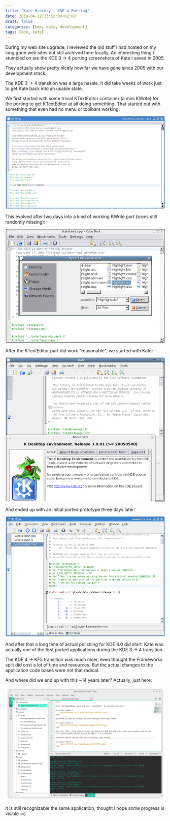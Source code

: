 ```yaml
---
title: "Kate History - KDE 4 Porting"
date: 2019-04-12T23:52:00+02:00
draft: false
categories: [kde, kate, development]
tags: [kde, kate]
---
```


During my web site upgrade, I reviewed the old stuff I had hosted on my long gone web sites but still archived here locally. An interesting thing I stumbled on are the KDE 3 -> 4 porting screenshots of Kate I saved in 2005.

They actually show pretty nicely how far we have gone since 2005 with our development stack.

The KDE 3 -> 4 transition was a large hassle. It did take weeks of work just to get Kate back into an usable state.

We first started with some trivial KTextEditor container (a mini KWrite) for the porting to get KTextEditor at all doing something. That started out with something that even had no menu or toolbars working:

<p align="center">
    <a href="images/katetest-kde4-20050515-more.png" target="_blank"><img width=500 src="images/katetest-kde4-20050515-more.png"></a>
</p>

This evolved after two days into a kind of working KWrite port (icons still randomly missing):

<p align="center">
    <a href="images/katetest-kde4-20050517.png" target="_blank"><img width=500 src="images/katetest-kde4-20050517.png"></a>
</p>

After the KTextEditor part did work "reasonable", we started with Kate:

<p align="center">
    <a href="images/kate-kde4-20050519.png" target="_blank"><img width=500 src="images/kate-kde4-20050519.png"></a>
</p>

And ended up with an initial ported prototype three days later:

<p align="center">
    <a href="images/kate-kde4-20050522.png" target="_blank"><img width=500 src="images/kate-kde4-20050522.png"></a>
</p>

And after that a long time of actual polishing for KDE 4.0 did start. Kate was actually one of the first ported applications during the KDE 3 -> 4 transition.

The KDE 4 -> KF5 transition was much nicer, even thought the Frameworks split did cost a lot of time and resources. But the actual changes to the application code bases were not that radical.

And where did we end up with this ~14 years later? Actually, just here:

<p align="center">
     <a href="images/kate-kf5-20190412.png" target="_blank"><img width=500 src="images/kate-kf5-20190412.png"></a>
</p>

It is still recognizable the same application, thought I hope some progress is visible :=)
